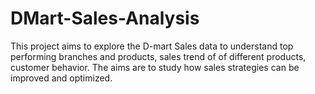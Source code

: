 # DMart-Sales-Analysis
 This project aims to explore the D-mart Sales data to understand top performing branches and products, sales trend of of different products, customer behavior. The aims are to study how sales strategies can be improved and optimized. 
